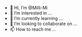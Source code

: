 - 👋 Hi, I’m @Milli-Mi
- 👀 I’m interested in ...
- 🌱 I’m currently learning ...
- 💞️ I’m looking to collaborate on ...
- 📫 How to reach me ...

<!---
Milli-Mi/Milli-Mi is a ✨ special ✨ repository because its `README.md` (this file) appears on your GitHub profile.
You can click the Preview link to take a look at your changes.
--->
